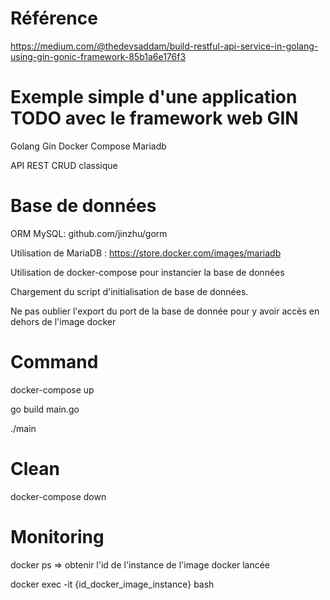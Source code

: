 Référence
===
https://medium.com/@thedevsaddam/build-restful-api-service-in-golang-using-gin-gonic-framework-85b1a6e176f3

Exemple simple d'une application TODO avec le framework web GIN
===
Golang Gin Docker Compose Mariadb

API REST CRUD classique

Base de données
==
ORM MySQL: github.com/jinzhu/gorm

Utilisation de MariaDB : https://store.docker.com/images/mariadb

Utilisation de docker-compose pour instancier la base de données

Chargement du script d'initialisation de base de données.

Ne pas oublier l'export du port de la base de donnée pour y avoir accès en dehors de l'image docker 

Command
==
docker-compose up

go build main.go

./main

Clean
==
docker-compose down

Monitoring
==
docker ps 
=> obtenir l'id de l'instance de l'image docker lancée

docker exec -it {id_docker_image_instance} bash
